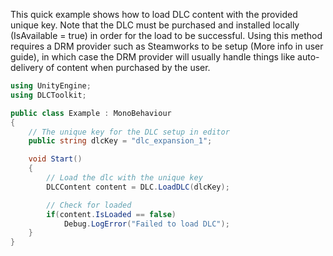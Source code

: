 ﻿This quick example shows how to load DLC content with the provided unique key.
Note that the DLC must be purchased and installed locally (IsAvailable = true) in order for the load to be successful.
Using this method requires a DRM provider such as Steamworks to be setup (More info in user guide), in which case the DRM provider will usually handle things like auto-delivery of content when purchased by the user.

```cs
using UnityEngine;
using DLCToolkit;

public class Example : MonoBehaviour
{
	// The unique key for the DLC setup in editor
	public string dlcKey = "dlc_expansion_1";

	void Start()
	{
		// Load the dlc with the unique key
		DLCContent content = DLC.LoadDLC(dlcKey);

		// Check for loaded
		if(content.IsLoaded == false)
			Debug.LogError("Failed to load DLC");
	}
}
```
